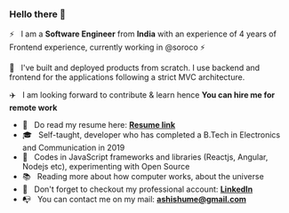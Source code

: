 ### Hello there 👋

<!--
**ashish_debnath** is a ✨ _special_ ✨ repository because its `README.md` (this file) appears on your GitHub profile.
-->

:zap: &nbsp; I am a **Software Engineer** from **India** with an experience of 4 years of Frontend experience, currently working in @soroco
:zap:

:rocket: &nbsp; I've built and deployed products from scratch. I use backend and frontend for the applications following a strict MVC architecture.

:airplane: &nbsp; I am looking forward to contribute & learn hence **You can hire me for remote work**

- :briefcase: &nbsp; Do read my resume here: **<a href="https://drive.google.com/file/d/1a7Khpj-i4jyM_zs1nVTNKKj42idfovaa/view?usp=sharing" target="_blank">Resume link</a>** 
- :mortar_board: &nbsp; Self-taught, developer who has completed a B.Tech in Electronics and Communication in 2019
- :telescope: &nbsp; Codes in JavaScript frameworks and libraries (Reactjs, Angular, Nodejs etc), experimenting with Open Source
- :books: &nbsp; Reading more about how computer works, about the universe
- :tada: &nbsp; Don't forget to checkout my professional account: **<a href="https://linkedin.com/in/ashishume" target="_blank">LinkedIn</a>**
- :mailbox_with_no_mail: &nbsp; You can contact me on my mail: **<a href="https://mail.google.com/mail/u/0/?view=cm&fs=1&tf=1&to=ashishume@gmail.com" target="_blank">ashishume@gmail.com</a>** 
